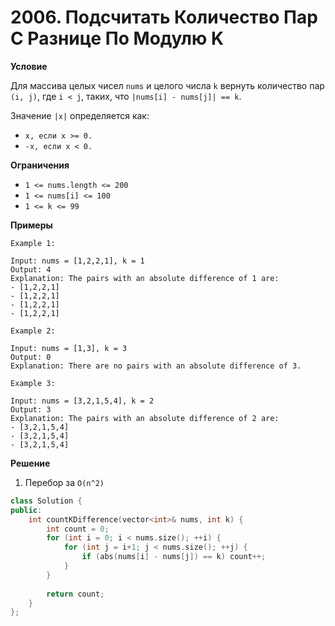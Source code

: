 # 2006. Подсчитать Количество Пар С Разнице По Модулю K

**Условие**

Для массива целых чисел `nums` и целого числа `k` вернуть количество пар `(i, j)`, где `i < j`, таких, что `|nums[i] - nums[j]| == k`.

Значение `|х|` определяется как:

- `х, если х >= 0.`
- `-х, если х < 0.`


**Ограничения**

- `1 <= nums.length <= 200`
- `1 <= nums[i] <= 100`
- `1 <= k <= 99`


**Примеры**
```
Example 1:

Input: nums = [1,2,2,1], k = 1
Output: 4
Explanation: The pairs with an absolute difference of 1 are:
- [1,2,2,1]
- [1,2,2,1]
- [1,2,2,1]
- [1,2,2,1]

Example 2:

Input: nums = [1,3], k = 3
Output: 0
Explanation: There are no pairs with an absolute difference of 3.

Example 3:

Input: nums = [3,2,1,5,4], k = 2
Output: 3
Explanation: The pairs with an absolute difference of 2 are:
- [3,2,1,5,4]
- [3,2,1,5,4]
- [3,2,1,5,4]
```


**Решение**

1. Перебор за `O(n^2)`
```C++
class Solution {
public:
    int countKDifference(vector<int>& nums, int k) {
        int count = 0;
        for (int i = 0; i < nums.size(); ++i) {
            for (int j = i+1; j < nums.size(); ++j) {
                if (abs(nums[i] - nums[j]) == k) count++;       
            }
        }
        
        return count;
    }
};
```